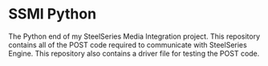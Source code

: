# SSMI Python
The Python end of my SteelSeries Media Integration project. This repository contains all of the POST code required to
communicate with SteelSeries Engine. This repository also contains a driver file for testing the POST code.
